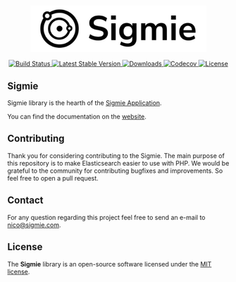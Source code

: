 <p align="center"><a href="https://sigmie.com" target="_blank"><img width="400" src="https://github.com/sigmie/art/blob/main/logo/png/logo-full-black-outline.png?raw=true"></a></p>

<p align="center">

<a href="https://github.com/sigmie/sigmie/actions">
<img src="https://github.com/sigmie/sigmie/actions/workflows/tests.yml/badge.svg" alt="Build Status">
</a>

<a href="https://packagist.org/packages/sigmie/sigmie">
  <img src="https://img.shields.io/packagist/v/sigmie/sigmie" alt="Latest Stable Version">
</a>

<a href="https://packagist.org/packages/sigmie/sigmie/stats">
  <img src="https://img.shields.io/packagist/dt/sigmie/sigmie.svg" alt="Downloads">
</a>


<a href="https://codecov.io/gh/sigmie/sigmie">
  <img alt="Codecov" src="https://codecov.io/gh/sigmie/sigmie/branch/master/graph/badge.svg?token=Dx6x8vPVN8">
</a>

<a href="https://packagist.org/packages/sigmie/sigmie">
  <img src="https://img.shields.io/badge/License-MIT-blue.svg" alt="License"/>
</a>
</p>

</p>

## Sigmie
Sigmie library is the hearth of the [Sigmie Application](https://app.sigmie.com).

You can find the documentation on the [website](https://sigmie.com).

## Contributing
 Thank you for considering contributing to the Sigmie. The main purpose of this repository is to make Elasticsearch easier to use with PHP. We would be grateful to the community for contributing bugfixes and improvements. So feel free to open a pull request.

## Contact
 For any question regarding this project feel free to send an e-mail to nico@sigmie.com.

## License
The **Sigmie** library is an open-source software licensed under the [MIT license](https://choosealicense.com/licenses/mit).
